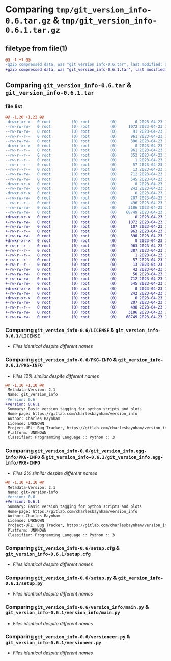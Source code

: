 # Comparing `tmp/git_version_info-0.6.tar.gz` & `tmp/git_version_info-0.6.1.tar.gz`

## filetype from file(1)

```diff
@@ -1 +1 @@
-gzip compressed data, was "git_version_info-0.6.tar", last modified: Sun Apr 23 19:00:01 2023, max compression
+gzip compressed data, was "git_version_info-0.6.1.tar", last modified: Sun Apr 23 19:03:58 2023, max compression
```

## Comparing `git_version_info-0.6.tar` & `git_version_info-0.6.1.tar`

### file list

```diff
@@ -1,20 +1,22 @@
-drwxr-xr-x   0 root         (0) root         (0)        0 2023-04-23 19:00:01.895173 git_version_info-0.6/
--rw-rw-rw-   0 root         (0) root         (0)     1072 2023-04-23 18:59:50.000000 git_version_info-0.6/LICENSE
--rw-rw-rw-   0 root         (0) root         (0)       91 2023-04-23 18:59:50.000000 git_version_info-0.6/MANIFEST.in
--rw-r--r--   0 root         (0) root         (0)      961 2023-04-23 19:00:01.895173 git_version_info-0.6/PKG-INFO
--rw-rw-rw-   0 root         (0) root         (0)      390 2023-04-23 18:59:50.000000 git_version_info-0.6/README.md
-drwxr-xr-x   0 root         (0) root         (0)        0 2023-04-23 19:00:01.893173 git_version_info-0.6/git_version_info.egg-info/
--rw-r--r--   0 root         (0) root         (0)      961 2023-04-23 19:00:01.000000 git_version_info-0.6/git_version_info.egg-info/PKG-INFO
--rw-r--r--   0 root         (0) root         (0)      352 2023-04-23 19:00:01.000000 git_version_info-0.6/git_version_info.egg-info/SOURCES.txt
--rw-r--r--   0 root         (0) root         (0)        1 2023-04-23 19:00:01.000000 git_version_info-0.6/git_version_info.egg-info/dependency_links.txt
--rw-r--r--   0 root         (0) root         (0)       57 2023-04-23 19:00:01.000000 git_version_info-0.6/git_version_info.egg-info/requires.txt
--rw-r--r--   0 root         (0) root         (0)       13 2023-04-23 19:00:01.000000 git_version_info-0.6/git_version_info.egg-info/top_level.txt
--rw-rw-rw-   0 root         (0) root         (0)      712 2023-04-23 19:00:01.896173 git_version_info-0.6/setup.cfg
--rw-rw-rw-   0 root         (0) root         (0)      545 2023-04-23 18:59:50.000000 git_version_info-0.6/setup.py
-drwxr-xr-x   0 root         (0) root         (0)        0 2023-04-23 19:00:01.893173 git_version_info-0.6/test/
--rw-rw-rw-   0 root         (0) root         (0)      242 2023-04-23 18:59:50.000000 git_version_info-0.6/test/test_basics.py
-drwxr-xr-x   0 root         (0) root         (0)        0 2023-04-23 19:00:01.896173 git_version_info-0.6/version_info/
--rw-rw-rw-   0 root         (0) root         (0)      207 2023-04-23 18:59:50.000000 git_version_info-0.6/version_info/__init__.py
--rw-r--r--   0 root         (0) root         (0)      496 2023-04-23 19:00:01.896173 git_version_info-0.6/version_info/_version.py
--rw-rw-rw-   0 root         (0) root         (0)     3106 2023-04-23 18:59:50.000000 git_version_info-0.6/version_info/main.py
--rw-rw-rw-   0 root         (0) root         (0)    68749 2023-04-23 18:59:50.000000 git_version_info-0.6/versioneer.py
+drwxr-xr-x   0 root         (0) root         (0)        0 2023-04-23 19:03:58.466489 git_version_info-0.6.1/
+-rw-rw-rw-   0 root         (0) root         (0)     1072 2023-04-23 19:03:46.000000 git_version_info-0.6.1/LICENSE
+-rw-rw-rw-   0 root         (0) root         (0)      107 2023-04-23 19:03:46.000000 git_version_info-0.6.1/MANIFEST.in
+-rw-r--r--   0 root         (0) root         (0)      963 2023-04-23 19:03:58.466489 git_version_info-0.6.1/PKG-INFO
+-rw-rw-rw-   0 root         (0) root         (0)      390 2023-04-23 19:03:46.000000 git_version_info-0.6.1/README.md
+drwxr-xr-x   0 root         (0) root         (0)        0 2023-04-23 19:03:58.464489 git_version_info-0.6.1/git_version_info.egg-info/
+-rw-r--r--   0 root         (0) root         (0)      963 2023-04-23 19:03:58.000000 git_version_info-0.6.1/git_version_info.egg-info/PKG-INFO
+-rw-r--r--   0 root         (0) root         (0)      387 2023-04-23 19:03:58.000000 git_version_info-0.6.1/git_version_info.egg-info/SOURCES.txt
+-rw-r--r--   0 root         (0) root         (0)        1 2023-04-23 19:03:58.000000 git_version_info-0.6.1/git_version_info.egg-info/dependency_links.txt
+-rw-r--r--   0 root         (0) root         (0)       57 2023-04-23 19:03:58.000000 git_version_info-0.6.1/git_version_info.egg-info/requires.txt
+-rw-r--r--   0 root         (0) root         (0)       13 2023-04-23 19:03:58.000000 git_version_info-0.6.1/git_version_info.egg-info/top_level.txt
+-rw-rw-rw-   0 root         (0) root         (0)       42 2023-04-23 19:03:46.000000 git_version_info-0.6.1/requirements.in
+-rw-rw-rw-   0 root         (0) root         (0)       50 2023-04-23 19:03:46.000000 git_version_info-0.6.1/requirementsDev.in
+-rw-rw-rw-   0 root         (0) root         (0)      712 2023-04-23 19:03:58.467489 git_version_info-0.6.1/setup.cfg
+-rw-rw-rw-   0 root         (0) root         (0)      545 2023-04-23 19:03:46.000000 git_version_info-0.6.1/setup.py
+drwxr-xr-x   0 root         (0) root         (0)        0 2023-04-23 19:03:58.465489 git_version_info-0.6.1/test/
+-rw-rw-rw-   0 root         (0) root         (0)      242 2023-04-23 19:03:46.000000 git_version_info-0.6.1/test/test_basics.py
+drwxr-xr-x   0 root         (0) root         (0)        0 2023-04-23 19:03:58.468489 git_version_info-0.6.1/version_info/
+-rw-rw-rw-   0 root         (0) root         (0)      207 2023-04-23 19:03:46.000000 git_version_info-0.6.1/version_info/__init__.py
+-rw-r--r--   0 root         (0) root         (0)      498 2023-04-23 19:03:58.468489 git_version_info-0.6.1/version_info/_version.py
+-rw-rw-rw-   0 root         (0) root         (0)     3106 2023-04-23 19:03:46.000000 git_version_info-0.6.1/version_info/main.py
+-rw-rw-rw-   0 root         (0) root         (0)    68749 2023-04-23 19:03:46.000000 git_version_info-0.6.1/versioneer.py
```

### Comparing `git_version_info-0.6/LICENSE` & `git_version_info-0.6.1/LICENSE`

 * *Files identical despite different names*

### Comparing `git_version_info-0.6/PKG-INFO` & `git_version_info-0.6.1/PKG-INFO`

 * *Files 12% similar despite different names*

```diff
@@ -1,10 +1,10 @@
 Metadata-Version: 2.1
 Name: git_version_info
-Version: 0.6
+Version: 0.6.1
 Summary: Basic version tagging for python scripts and plots
 Home-page: https://gitlab.com/charlesbaynham/version_info
 Author: Charles Baynham
 License: UNKNOWN
 Project-URL: Bug Tracker, https://gitlab.com/charlesbaynham/version_info/-/issues
 Platform: UNKNOWN
 Classifier: Programming Language :: Python :: 3
```

### Comparing `git_version_info-0.6/git_version_info.egg-info/PKG-INFO` & `git_version_info-0.6.1/git_version_info.egg-info/PKG-INFO`

 * *Files 2% similar despite different names*

```diff
@@ -1,10 +1,10 @@
 Metadata-Version: 2.1
 Name: git-version-info
-Version: 0.6
+Version: 0.6.1
 Summary: Basic version tagging for python scripts and plots
 Home-page: https://gitlab.com/charlesbaynham/version_info
 Author: Charles Baynham
 License: UNKNOWN
 Project-URL: Bug Tracker, https://gitlab.com/charlesbaynham/version_info/-/issues
 Platform: UNKNOWN
 Classifier: Programming Language :: Python :: 3
```

### Comparing `git_version_info-0.6/setup.cfg` & `git_version_info-0.6.1/setup.cfg`

 * *Files identical despite different names*

### Comparing `git_version_info-0.6/setup.py` & `git_version_info-0.6.1/setup.py`

 * *Files identical despite different names*

### Comparing `git_version_info-0.6/version_info/main.py` & `git_version_info-0.6.1/version_info/main.py`

 * *Files identical despite different names*

### Comparing `git_version_info-0.6/versioneer.py` & `git_version_info-0.6.1/versioneer.py`

 * *Files identical despite different names*

